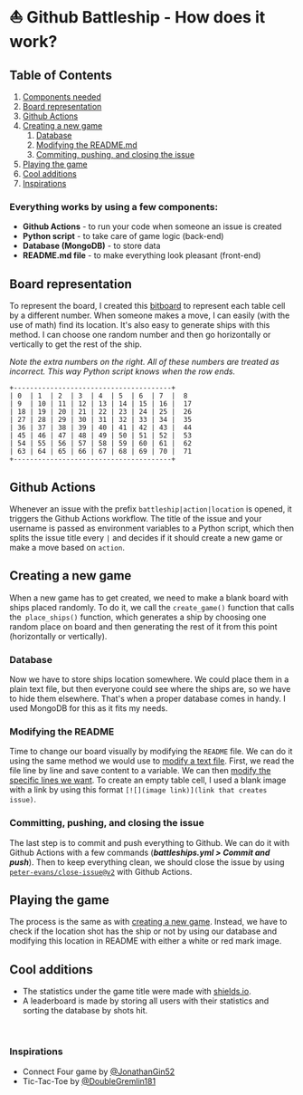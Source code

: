 # ⛵ Github Battleship - How does it work?

## Table of Contents
1. [Components needed](#everything-works-by-using-a-few-components)
2. [Board representation](#board-representation)
3. [Github Actions](#github-actions)
4. [Creating a new game](#creating-a-new-game)
    1. [Database](#database)
    2. [Modifying the README.md](#modifying-the-README)
    3. [Commiting, pushing, and closing the issue](#commiting,-pushing-and-closing-the-issue)
5. [Playing the game](#playing-the-game)
6. [Cool additions](#cool-additions)
7. [Inspirations](#inspirations)

### Everything works by using a few components:
- **Github Actions** - to run your code when someone an issue is created
- **Python script** - to take care of game logic (back-end)
- **Database (MongoDB)** - to store data
- **README.md file** - to make everything look pleasant (front-end)

## Board representation
To represent the board, I created this [bitboard](https://en.wikipedia.org/wiki/Bitboard) to represent each table cell by a different number. When someone makes a move, I can easily (with the use of math) find its location. It's also easy to generate ships with this method. I can choose one random number and then go horizontally or vertically to get the rest of the ship.

*Note the extra numbers on the right. All of these numbers are treated as incorrect. This way Python script knows when the row ends.*

```
+---------------------------------------+
| 0  | 1  | 2  | 3  | 4  | 5  | 6  | 7  |  8
| 9  | 10 | 11 | 12 | 13 | 14 | 15 | 16 |  17
| 18 | 19 | 20 | 21 | 22 | 23 | 24 | 25 |  26
| 27 | 28 | 29 | 30 | 31 | 32 | 33 | 34 |  35
| 36 | 37 | 38 | 39 | 40 | 41 | 42 | 43 |  44
| 45 | 46 | 47 | 48 | 49 | 50 | 51 | 52 |  53
| 54 | 55 | 56 | 57 | 58 | 59 | 60 | 61 |  62
| 63 | 64 | 65 | 66 | 67 | 68 | 69 | 70 |  71
+---------------------------------------+
```

## Github Actions
Whenever an issue with the prefix `battleship|action|location` is opened, it triggers the Github Actions workflow. The title of the issue and your username is passed as environment variables to a Python script, which then splits the issue title every `|` and decides if it should create a new game or make a move based on `action`.

## Creating a new game
When a new game has to get created, we need to make a blank board with ships placed randomly. To do it, we call the `create_game()` function that calls the` place_ships()` function, which generates a ship by choosing one random place on board and then generating the rest of it from this point (horizontally or vertically).

### Database
Now we have to store ships location somewhere. We could place them in a plain text file, but then everyone could see where the ships are, so we have to hide them elsewhere. That's when a proper database comes in handy. I used MongoDB for this as it fits my needs.

### Modifying the README
Time to change our board visually by modifying the `README` file. We can do it using the same method we would use to [modify a text file](https://www.w3schools.com/python/python_file_handling.asp). First, we read the file line by line and save content to a variable. We can then [modify the specific lines we want](https://www.adamsmith.haus/python/answers/how-to-edit-a-specific-line-in-a-text-file-in-python). To create an empty table cell, I used a blank image with a link by using this format `[![](image link)](link that creates issue)`.

### Committing, pushing, and closing the issue
The last step is to commit and push everything to Github. We can do it with Github Actions with a few commands (***battleships.yml > Commit and push***). Then to keep everything clean, we should close the issue by using [`peter-evans/close-issue@v2`](https://github.com/marketplace/actions/close-issue) with Github Actions.

## Playing the game
The process is the same as with [creating a new game](#creating-new-game). Instead, we have to check if the location shot has the ship or not by using our database and modifying this location in README with either a white or red mark image.

## Cool additions
- The statistics under the game title were made with [shields.io](https://shields.io).
- A leaderboard is made by storing all users with their statistics and sorting the database by shots hit.

<br>

### Inspirations
- Connect Four game by [@JonathanGin52](https://github.com/JonathanGin52)
- Tic-Tac-Toe by [@DoubleGremlin181](https://github.com/DoubleGremlin181)
